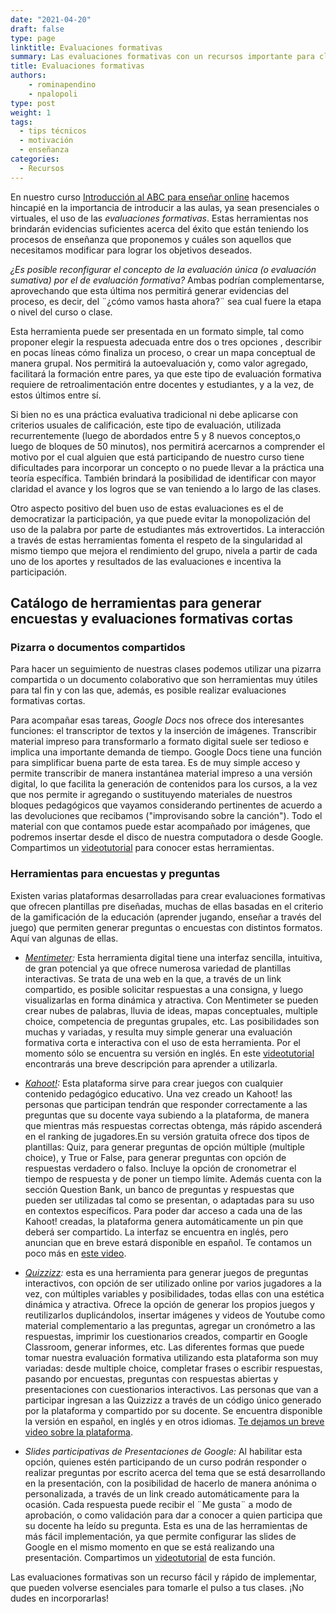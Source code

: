 ```yaml
---
date: "2021-04-20"
draft: false
type: page
linktitle: Evaluaciones formativas
summary: Las evaluaciones formativas con un recursos importante para clases virtuales o presenciales. Te presentamos un catálogo de herramientas para poder realizarlas.
title: Evaluaciones formativas
authors: 
    - rominapendino
    - npalopoli
type: post
weight: 1
tags: 
  - tips técnicos
  - motivación
  - enseñanza
categories:
  - Recursos
---
```


En nuestro curso [Introducción al ABC para enseñar online](https://www.metadocencia.org/curso/intro-abc-online/) hacemos hincapié en la importancia de introducir a las aulas, ya sean presenciales o virtuales, el uso de las _evaluaciones formativas_. Estas herramientas nos brindarán evidencias suficientes acerca del éxito que están teniendo los procesos de enseñanza que proponemos y cuáles son aquellos que necesitamos modificar para lograr los objetivos deseados.

_¿Es posible reconfigurar el concepto de la evaluación única (o evaluación sumativa) por el de evaluación formativa?_ Ambas podrían complementarse, aprovechando que esta última nos permitirá generar evidencias del proceso, es decir, del ¨¿cómo vamos hasta ahora?¨ sea cual fuere la etapa o nivel del curso o clase. 

Esta herramienta puede ser presentada en un formato simple, tal como proponer elegir la respuesta adecuada entre dos o tres opciones , describir en pocas líneas cómo finaliza un proceso, o crear un mapa conceptual de manera grupal. Nos permitirá la autoevaluación y, como valor agregado,  facilitará la formación entre pares, ya que este tipo de evaluación formativa requiere de retroalimentación entre docentes y estudiantes, y a la vez, de estos últimos entre sí.

Si bien no es una práctica evaluativa tradicional ni debe aplicarse con criterios usuales de calificación, este tipo de evaluación, utilizada recurrentemente (luego de abordados entre 5 y 8 nuevos conceptos,o luego de bloques de 50 minutos), nos permitirá acercarnos a comprender el motivo por el cual alguien que está participando de nuestro curso tiene dificultades para incorporar un concepto o no puede llevar a la práctica una teoría específica. También brindará la posibilidad de identificar con mayor claridad el avance y los logros que se van teniendo a lo largo de las clases.

Otro aspecto positivo del buen uso de estas evaluaciones es el de democratizar la participación, ya que puede evitar la monopolización del uso de la palabra por parte de estudiantes más extrovertidos. La interacción a través de estas herramientas fomenta el respeto de la singularidad al mismo tiempo que mejora el rendimiento del grupo, nivela a partir de cada uno de los aportes y resultados de las evaluaciones e incentiva la participación. 

## Catálogo de herramientas para generar encuestas y evaluaciones formativas cortas


### Pizarra o documentos compartidos

Para hacer un seguimiento de nuestras clases podemos utilizar una pizarra compartida o un documento colaborativo que son herramientas muy útiles para tal fin y con las que, además, es posible realizar evaluaciones formativas cortas.

Para acompañar esas tareas, _Google Docs_ nos ofrece dos interesantes funciones: el transcriptor de textos  y la inserción de imágenes. Transcribir material impreso para transformarlo a formato digital suele ser tedioso e implica una importante demanda de tiempo. Google Docs tiene una función para simplificar buena parte de esta tarea. Es de muy simple acceso y permite transcribir de manera instantánea material impreso a una versión digital, lo que facilita la generación de contenidos para los cursos, a la vez que nos permite ir agregando o sustituyendo  materiales de nuestros bloques pedagógicos que vayamos considerando pertinentes de acuerdo a las devoluciones que recibamos ("improvisando sobre la canción"). Todo el material con que contamos puede estar acompañado por imágenes, que podremos insertar desde el disco de nuestra computadora o desde Google. Compartimos un [videotutorial](https://youtu.be/Z_SSQ1-IAxo)  para conocer estas herramientas.


### Herramientas para encuestas y preguntas

Existen varias plataformas desarrolladas para crear evaluaciones formativas que ofrecen plantillas pre diseñadas, muchas de ellas basadas en el criterio de la gamificación de la educación (aprender jugando, enseñar a través del juego) que permiten generar preguntas o encuestas con distintos formatos.
Aquí van algunas de ellas.
 
* _[Mentimeter](https://www.mentimeter.com/):_ Esta herramienta digital tiene una interfaz sencilla, intuitiva, de gran potencial ya que ofrece numerosa variedad de plantillas interactivas. Se trata de una web en la que, a través de un link compartido, es posible solicitar respuestas a una consigna, y luego visualizarlas en forma dinámica y atractiva. Con Mentimeter se pueden crear nubes de palabras, lluvia de ideas, mapas conceptuales, multiple choice, competencia de preguntas grupales, etc. Las posibilidades son muchas y variadas, y resulta muy simple generar una evaluación formativa corta e interactiva con el uso de esta herramienta. Por el momento sólo se encuentra su versión en inglés. En este [videotutorial](https://youtu.be/4OgxgQxeVIw) encontrarás una breve descripción para aprender a utilizarla.


* _[Kahoot!](https://kahoot.com/):_ Esta plataforma sirve para crear juegos con cualquier contenido pedagógico educativo. Una vez creado un Kahoot! las personas que participan tendrán que responder correctamente a las preguntas que su docente vaya subiendo a la plataforma, de manera que mientras más respuestas correctas obtenga, más rápido ascenderá en el ranking de jugadores.En su versión gratuita ofrece dos tipos de plantillas: Quiz, para generar preguntas de opción múltiple (multiple choice), y True or False, para generar preguntas con opción de respuestas verdadero o falso. Incluye la opción de cronometrar el tiempo de respuesta y de poner un tiempo límite. Además cuenta con la sección Question Bank, un banco de preguntas y respuestas que pueden ser utilizadas tal como se presentan, o adaptadas para su uso en contextos específicos. Para poder dar acceso a cada una de las Kahoot! creadas, la plataforma genera automáticamente un pin que deberá ser compartido. La interfaz se encuentra en inglés, pero anuncian que en breve estará disponible en español.  Te contamos un poco más en [este video](https://youtu.be/bu8xuV-tYs8). 

* _[Quizzizz](https://quizizz.com/admin/quiz/5d431a77bf6259001acf4ff8/quizz):_ esta es una herramienta para generar juegos de preguntas interactivos, con opción de ser utilizado online por varios jugadores a la vez, con múltiples variables y posibilidades, todas ellas con una estética dinámica y atractiva. Ofrece la opción de generar los propios juegos y reutilizarlos duplicándolos, insertar imágenes y videos de Youtube como material complementario a las preguntas, agregar un cronómetro a las respuestas,  imprimir los cuestionarios creados, compartir en Google Classroom, generar informes, etc. Las diferentes formas que puede tomar nuestra evaluación formativa utilizando esta plataforma son muy variadas: desde multiple choice, completar frases o escribir respuestas, pasando por encuestas, preguntas con respuestas abiertas y presentaciones con cuestionarios interactivos. Las personas que van a participar ingresan a las Quizzizz a través de un código único generado por la plataforma y compartido por su docente. Se encuentra disponible la versión en español, en inglés y en otros idiomas. [Te dejamos un breve video sobre la plataforma](https://youtu.be/DSx_5V8uNXM).


* _Slides participativas de Presentaciones de Google:_ Al habilitar esta opción, quienes estén participando de un curso podrán responder o realizar preguntas por escrito acerca del tema que se está desarrollando en la presentación, con la posibilidad de hacerlo de manera anónima o personalizada, a través de un link creado automáticamente para la ocasión. Cada respuesta puede recibir el ¨Me gusta¨ a modo de aprobación, o como validación para dar a conocer a quien participa que su docente ha leído su pregunta. Esta es una de las herramientas de más fácil implementación, ya que permite configurar las slides de Google en el mismo momento en que se está realizando una presentación. Compartimos un [videotutorial](https://youtu.be/E6jNacRsB9o) de esta función.

Las evaluaciones formativas son un recurso fácil y rápido de implementar, que pueden volverse esenciales para tomarle el pulso a tus clases. ¡No dudes en incorporarlas!
